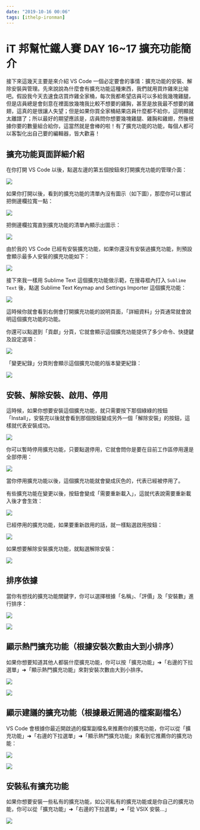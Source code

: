```yaml
---
date: "2019-10-16 00:06"
tags: [ithelp-ironman]
---
```

# iT 邦幫忙鐵人賽 DAY 16~17 擴充功能簡介

接下來這幾天主要是來介紹 VS Code 一個必定要會的事情：擴充功能的安裝、解除安裝與管理。先來說說為什麼會有擴充功能這種東西，我們就用買炸雞來比喻吧。假設我今天去速食店買炸雞全家桶，每次我都希望店員可以多給我幾塊雞腿，但是店員總是會刻意在裡面放幾塊我比較不想要的雞胸，甚至是放我最不想要的雞翅，這真的是很讓人失望；但是如果你買全家桶結果店員什麼都不給你，這明顯就太離譜了；所以最好的期望應該是，店員問你想要幾塊雞腿、雞胸和雞翅，然後根據你要的數量組合給你，這當然就是會棒的啦！有了擴充功能的功能，每個人都可以客製化出自己要的編輯器，皆大歡喜！

## 擴充功能頁面詳細介紹

在你打開 VS Code 以後，點選左邊的第五個按鈕來打開擴充功能的管理介面：

![](https://i.imgur.com/Hs8uhmi.png)

如果你打開以後，看到的擴充功能的清單內沒有圖示（如下圖），那麼你可以嘗試把側邊欄拉寬一點：

![](https://i.imgur.com/zg1OW8e.png)

把側邊欄拉寬直到擴充功能的清單內顯示出圖示：

![](https://i.imgur.com/Lz30lVR.png)

由於我的 VS Code 已經有安裝擴充功能，如果你還沒有安裝過擴充功能，則預設會顯示最多人安裝的擴充功能如下：

![](https://i.imgur.com/nv26BWA.png)

接下來我一樣用 Sublime Text 這個擴充功能做示範，在搜尋框內打入 `Sublime Text` 後，點選 Sublime Text Keymap and Settings Importer 這個擴充功能：

![](https://i.imgur.com/KOznrbc.png)

這時候你就會看到右側會打開擴充功能的說明頁面，「詳細資料」分頁通常就會說明這個擴充功能的功能。

你還可以點選到「貢獻」分頁，它就會顯示這個擴充功能提供了多少命令、快捷鍵及設定選項：

![](https://i.imgur.com/wdSISul.png)

「變更紀錄」分頁則會顯示這個擴充功能的版本變更紀錄：

![](https://i.imgur.com/bZZmzpe.png)

## 安裝、解除安裝、啟用、停用

這時候，如果你想要安裝這個擴充功能，就只需要按下那個綠綠的按鈕「Install」，安裝完以後就會看到那個按鈕變成另外一個「解除安裝」的按鈕，這樣就代表安裝成功。

![](https://i.imgur.com/9j3bIdJ.png)

你可以暫時停用擴充功能，只要點選停用，它就會問你是要在目前工作區停用還是全部停用：

![](https://i.imgur.com/xTgQd5O.png)

當你停用擴充功能以後，這個擴充功能就會變成灰色的，代表已經被停用了。

有些擴充功能在變更以後，按鈕會變成「需要重新載入」，這就代表說需要重新載入後才會生效：

![](https://i.imgur.com/qjZUhuW.png)

已經停用的擴充功能，如果要重新啟用的話，就一樣點選啟用按鈕：

![](https://i.imgur.com/5bihc3d.png)

如果想要解除安裝擴充功能，就點選解除安裝：

![](https://i.imgur.com/8DTwrkB.png)

## 排序依據

當你有想找的擴充功能關鍵字，你可以選擇根據「名稱」、「評價」及「安裝數」進行排序：

![](https://i.imgur.com/XX4mtAO.png)

![](https://i.imgur.com/mtMXcQA.png)

## 顯示熱門擴充功能（根據安裝次數由大到小排序）

如果你想要知道其他人都裝什麼擴充功能，你可以按「擴充功能」➜「右邊的下拉選單」➜「顯示熱門擴充功能」來對安裝次數由大到小排序。

![](https://i.imgur.com/zWf9RoF.png)

![](https://i.imgur.com/nv26BWA.png)

## 顯示建議的擴充功能（根據最近開過的檔案副檔名）

VS Code 會根據你最近開啟過的檔案副檔名來推薦你的擴充功能，你可以從「擴充功能」➜「右邊的下拉選單」➜「顯示熱門擴充功能」來看到它推薦你的擴充功能：

![](https://i.imgur.com/uOJiIWg.png)

![](https://i.imgur.com/o2wwIfO.png)

## 安裝私有擴充功能

如果你想要安裝一些私有的擴充功能，如公司私有的擴充功能或是你自己的擴充功能，你可以從「擴充功能」➜「右邊的下拉選單」➜「從 VSIX 安裝…」

![](https://i.imgur.com/UJhby7g.png)
